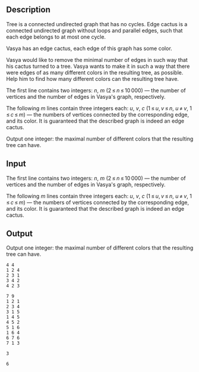 ## Description

<div><p>Tree is a connected undirected graph that has no cycles. Edge cactus is a connected undirected graph without loops and parallel edges, such that each edge belongs to at most one cycle.</p><p>Vasya has an edge cactus, each edge of this graph has some color.</p><p>Vasya would like to remove the minimal number of edges in such way that his cactus turned to a tree. Vasya wants to make it in such a way that there were edges of as many different colors in the resulting tree, as possible. Help him to find how many different colors can the resulting tree have.</p></div><div class="input-specification"><p>The first line contains two integers: <span class="tex-span"><i>n</i></span>, <span class="tex-span"><i>m</i></span> (<span class="tex-span">2 ≤ <i>n</i> ≤ 10 000</span>)&nbsp;— the number of vertices and the number of edges in Vasya's graph, respectively.</p><p>The following <span class="tex-span"><i>m</i></span> lines contain three integers each: <span class="tex-span"><i>u</i></span>, <span class="tex-span"><i>v</i></span>, <span class="tex-span"><i>c</i></span> (<span class="tex-span">1 ≤ <i>u</i>, <i>v</i> ≤ <i>n</i></span>, <span class="tex-span"><i>u</i> ≠ <i>v</i></span>, <span class="tex-span">1 ≤ <i>c</i> ≤ <i>m</i></span>)&nbsp;— the numbers of vertices connected by the corresponding edge, and its color. It is guaranteed that the described graph is indeed an edge cactus.</p></div><div class="output-specification"><p>Output one integer: the maximal number of different colors that the resulting tree can have.</p></div>

## Input

<p>The first line contains two integers: <span class="tex-span"><i>n</i></span>, <span class="tex-span"><i>m</i></span> (<span class="tex-span">2 ≤ <i>n</i> ≤ 10 000</span>)&nbsp;— the number of vertices and the number of edges in Vasya's graph, respectively.</p><p>The following <span class="tex-span"><i>m</i></span> lines contain three integers each: <span class="tex-span"><i>u</i></span>, <span class="tex-span"><i>v</i></span>, <span class="tex-span"><i>c</i></span> (<span class="tex-span">1 ≤ <i>u</i>, <i>v</i> ≤ <i>n</i></span>, <span class="tex-span"><i>u</i> ≠ <i>v</i></span>, <span class="tex-span">1 ≤ <i>c</i> ≤ <i>m</i></span>)&nbsp;— the numbers of vertices connected by the corresponding edge, and its color. It is guaranteed that the described graph is indeed an edge cactus.</p>

## Output

<p>Output one integer: the maximal number of different colors that the resulting tree can have.</p>





```input1
4 4
1 2 4
2 3 1
3 4 2
4 2 3

```




```input2
7 9
1 2 1
2 3 4
3 1 5
1 4 5
4 5 2
5 1 6
1 6 4
6 7 6
7 1 3

```




```output1
3

```




```output2
6

```



